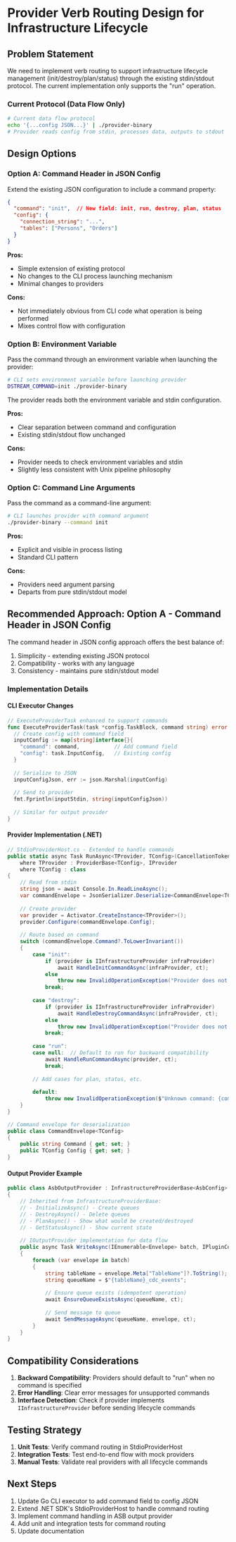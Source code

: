 # Provider Verb Routing Design for Infrastructure Lifecycle

## Problem Statement

We need to implement verb routing to support infrastructure lifecycle management (init/destroy/plan/status) through the existing stdin/stdout protocol. The current implementation only supports the "run" operation.

### Current Protocol (Data Flow Only)

```bash
# Current data flow protocol
echo '{...config JSON...}' | ./provider-binary
# Provider reads config from stdin, processes data, outputs to stdout
```

## Design Options

### Option A: Command Header in JSON Config

Extend the existing JSON configuration to include a command property:

```json
{
  "command": "init",  // New field: init, run, destroy, plan, status
  "config": {
    "connection_string": "...",
    "tables": ["Persons", "Orders"]
  }
}
```

**Pros:**
- Simple extension of existing protocol
- No changes to the CLI process launching mechanism
- Minimal changes to providers

**Cons:**
- Not immediately obvious from CLI code what operation is being performed
- Mixes control flow with configuration

### Option B: Environment Variable

Pass the command through an environment variable when launching the provider:

```bash
# CLI sets environment variable before launching provider
DSTREAM_COMMAND=init ./provider-binary
```

The provider reads both the environment variable and stdin configuration.

**Pros:**
- Clear separation between command and configuration
- Existing stdin/stdout flow unchanged

**Cons:**
- Provider needs to check environment variables and stdin
- Slightly less consistent with Unix pipeline philosophy

### Option C: Command Line Arguments

Pass the command as a command-line argument:

```bash
# CLI launches provider with command argument
./provider-binary --command init
```

**Pros:**
- Explicit and visible in process listing
- Standard CLI pattern

**Cons:**
- Providers need argument parsing
- Departs from pure stdin/stdout model

## Recommended Approach: Option A - Command Header in JSON Config

The command header in JSON config approach offers the best balance of:

1. Simplicity - extending existing JSON protocol
2. Compatibility - works with any language 
3. Consistency - maintains pure stdin/stdout model

### Implementation Details

#### CLI Executor Changes

```go
// ExecuteProviderTask enhanced to support commands
func ExecuteProviderTask(task *config.TaskBlock, command string) error {
  // Create config with command field
  inputConfig := map[string]interface{}{
    "command": command,           // Add command field
    "config": task.InputConfig,   // Existing config
  }
  
  // Serialize to JSON
  inputConfigJson, err := json.Marshal(inputConfig)
  
  // Send to provider
  fmt.Fprintln(inputStdin, string(inputConfigJson))
  
  // Similar for output provider
}
```

#### Provider Implementation (.NET)

```csharp
// StdioProviderHost.cs - Extended to handle commands
public static async Task RunAsync<TProvider, TConfig>(CancellationToken ct = default)
    where TProvider : ProviderBase<TConfig>, IProvider
    where TConfig : class
{
    // Read from stdin
    string json = await Console.In.ReadLineAsync();
    var commandEnvelope = JsonSerializer.Deserialize<CommandEnvelope<TConfig>>(json);
    
    // Create provider
    var provider = Activator.CreateInstance<TProvider>();
    provider.Configure(commandEnvelope.Config);
    
    // Route based on command
    switch (commandEnvelope.Command?.ToLowerInvariant())
    {
        case "init":
            if (provider is IInfrastructureProvider infraProvider)
                await HandleInitCommandAsync(infraProvider, ct);
            else
                throw new InvalidOperationException("Provider does not support infrastructure operations");
            break;
            
        case "destroy":
            if (provider is IInfrastructureProvider infraProvider)
                await HandleDestroyCommandAsync(infraProvider, ct);
            else
                throw new InvalidOperationException("Provider does not support infrastructure operations");
            break;
            
        case "run":
        case null:  // Default to run for backward compatibility
            await HandleRunCommandAsync(provider, ct);
            break;
            
        // Add cases for plan, status, etc.
            
        default:
            throw new InvalidOperationException($"Unknown command: {commandEnvelope.Command}");
    }
}

// Command envelope for deserialization
public class CommandEnvelope<TConfig>
{
    public string Command { get; set; }
    public TConfig Config { get; set; }
}
```

#### Output Provider Example

```csharp
public class AsbOutputProvider : InfrastructureProviderBase<AsbConfig>, IOutputProvider
{
    // Inherited from InfrastructureProviderBase:
    // - InitializeAsync() - Create queues
    // - DestroyAsync() - Delete queues
    // - PlanAsync() - Show what would be created/destroyed
    // - GetStatusAsync() - Show current state
    
    // IOutputProvider implementation for data flow
    public async Task WriteAsync(IEnumerable<Envelope> batch, IPluginContext ctx, CancellationToken ct)
    {
        foreach (var envelope in batch)
        {
            string tableName = envelope.Meta["TableName"]?.ToString();
            string queueName = $"{tableName}_cdc_events";
            
            // Ensure queue exists (idempotent operation)
            await EnsureQueueExistsAsync(queueName, ct);
            
            // Send message to queue
            await SendMessageAsync(queueName, envelope, ct);
        }
    }
}
```

## Compatibility Considerations

1. **Backward Compatibility**: Providers should default to "run" when no command is specified
2. **Error Handling**: Clear error messages for unsupported commands
3. **Interface Detection**: Check if provider implements `IInfrastructureProvider` before sending lifecycle commands

## Testing Strategy

1. **Unit Tests**: Verify command routing in StdioProviderHost
2. **Integration Tests**: Test end-to-end flow with mock providers
3. **Manual Tests**: Validate real providers with all lifecycle commands

## Next Steps

1. Update Go CLI executor to add command field to config JSON
2. Extend .NET SDK's StdioProviderHost to handle command routing
3. Implement command handling in ASB output provider
4. Add unit and integration tests for command routing
5. Update documentation
